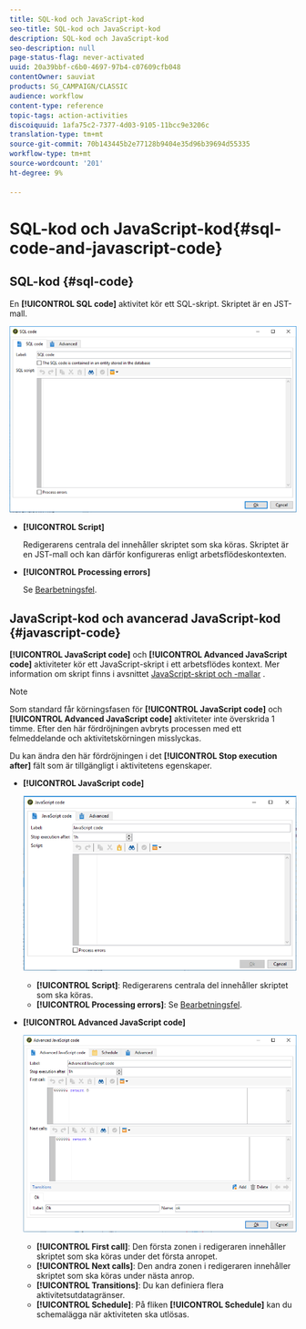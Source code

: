 ```yaml
---
title: SQL-kod och JavaScript-kod
seo-title: SQL-kod och JavaScript-kod
description: SQL-kod och JavaScript-kod
seo-description: null
page-status-flag: never-activated
uuid: 20a39bbf-c6b0-4697-97b4-c07609cfb048
contentOwner: sauviat
products: SG_CAMPAIGN/CLASSIC
audience: workflow
content-type: reference
topic-tags: action-activities
discoiquuid: 1afa75c2-7377-4d03-9105-11bcc9e3206c
translation-type: tm+mt
source-git-commit: 70b143445b2e77128b9404e35d96b39694d55335
workflow-type: tm+mt
source-wordcount: '201'
ht-degree: 9%

---
```



# SQL-kod och JavaScript-kod{#sql-code-and-javascript-code}

## SQL-kod {#sql-code}

En **[!UICONTROL SQL code]** aktivitet kör ett SQL-skript. Skriptet är en JST-mall.

![](assets/sql_code.png)

* **[!UICONTROL Script]**

   Redigerarens centrala del innehåller skriptet som ska köras. Skriptet är en JST-mall och kan därför konfigureras enligt arbetsflödeskontexten.

* **[!UICONTROL Processing errors]**

   Se [Bearbetningsfel](../../workflow/using/monitoring-workflow-execution.md#processing-errors).

## JavaScript-kod och avancerad JavaScript-kod {#javascript-code}

**[!UICONTROL JavaScript code]** och **[!UICONTROL Advanced JavaScript code]** aktiviteter kör ett JavaScript-skript i ett arbetsflödes kontext. Mer information om skript finns i avsnittet [JavaScript-skript och -mallar](../../workflow/using/javascript-scripts-and-templates.md) .

>[!NOTE]
>
>Som standard får körningsfasen för **[!UICONTROL JavaScript code]** och **[!UICONTROL Advanced JavaScript code]** aktiviteter inte överskrida 1 timme. Efter den här fördröjningen avbryts processen med ett felmeddelande och aktivitetskörningen misslyckas.
>
>Du kan ändra den här fördröjningen i det **[!UICONTROL Stop execution after]** fält som är tillgängligt i aktivitetens egenskaper.

* **[!UICONTROL JavaScript code]**

   ![](assets/javascript_code.png)

   * **[!UICONTROL Script]**: Redigerarens centrala del innehåller skriptet som ska köras.
   * **[!UICONTROL Processing errors]**: Se [Bearbetningsfel](../../workflow/using/monitoring-workflow-execution.md#processing-errors).

* **[!UICONTROL Advanced JavaScript code]**

   ![](assets/advanced_javascript_code.png)

   * **[!UICONTROL First call]**: Den första zonen i redigeraren innehåller skriptet som ska köras under det första anropet.
   * **[!UICONTROL Next calls]**: Den andra zonen i redigeraren innehåller skriptet som ska köras under nästa anrop.
   * **[!UICONTROL Transitions]**: Du kan definiera flera aktivitetsutdatagränser.
   * **[!UICONTROL Schedule]**: På fliken **[!UICONTROL Schedule]** kan du schemalägga när aktiviteten ska utlösas.
